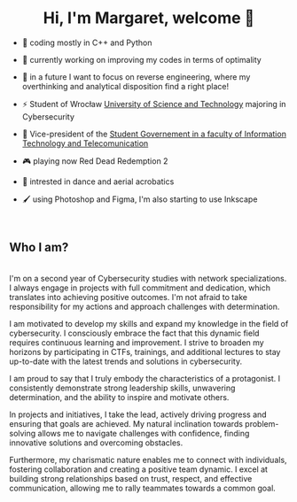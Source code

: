 

# <div align="center"> Hi, I'm Margaret, welcome 👋</div> 


- 🌱 coding mostly in C++ and Python

- 🔭 currently working on improving my codes in terms of optimality

- 💬 in a future I want to focus on reverse engineering, where my overthinking and analytical disposition find a right place!

- ⚡ Student of Wrocław [University of Science and Technology](https://pwr.edu.pl/en/) majoring in Cybersecurity

- 🙌 Vice-president of the [Student Governement in a faculty of Information Technology and Telecomunication](https://www.facebook.com/samorzad.wita)

- 🎮 playing now Red Dead Redemption 2

- 💃 intrested in dance and aerial acrobatics

- 🖌️ using Photoshop and Figma, I'm also starting to use Inkscape



<br />

## Who I am?
<br />
I'm on a second year of Cybersecurity studies with network specializations. I always engage in projects with full commitment and dedication, which translates into achieving positive outcomes. I'm not afraid to take responsibility for my actions and approach challenges with determination.

I am motivated to develop my skills and expand my knowledge in the field of cybersecurity. I consciously embrace the fact that this dynamic field requires continuous learning and improvement. I strive to broaden my horizons by participating in CTFs, trainings, and additional lectures to stay up-to-date with the latest trends and solutions in cybersecurity.

I am proud to say that I truly embody the characteristics of a protagonist. I consistently demonstrate strong leadership skills, unwavering determination, and the ability to inspire and motivate others.

In projects and initiatives, I take the lead, actively driving progress and ensuring that goals are achieved. My natural inclination towards problem-solving allows me to navigate challenges with confidence, finding innovative solutions and overcoming obstacles.

Furthermore, my charismatic nature enables me to connect with individuals, fostering collaboration and creating a positive team dynamic. I excel at building strong relationships based on trust, respect, and effective communication, allowing me to rally teammates towards a common goal.

<br /><br />



